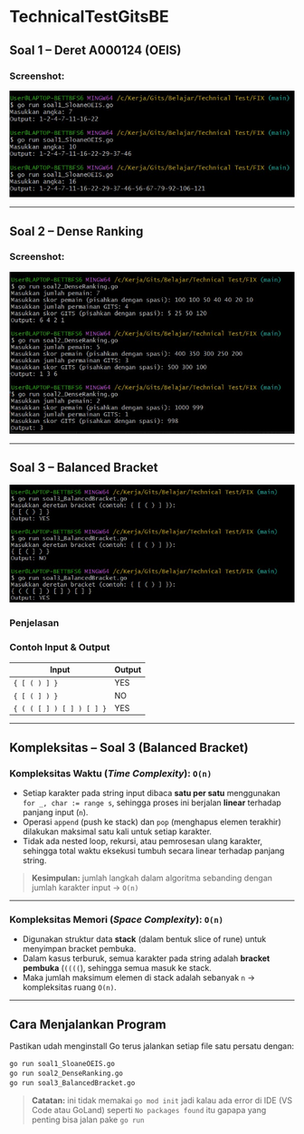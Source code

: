 # TechnicalTestGitsBE

## Soal 1 – Deret A000124 (OEIS)
### Screenshot:
![Soal 1](soal1_Output.jpg)

---

## Soal 2 – Dense Ranking
### Screenshot:
![Soal 2](soal2_Output.jpg)

---

## Soal 3 – Balanced Bracket
![Soal 3](soal3_Output.jpg)

### Penjelasan 

### Contoh Input & Output
| Input                     | Output |
|--------------------------|--------|
| `{ [ ( ) ] }`            | YES    |
| `{ [ ( ] ) }`            | NO     |
| `{ ( ( [ ] ) [ ] ) [ ] }`| YES    |

---

## Kompleksitas – Soal 3 (Balanced Bracket)

### Kompleksitas Waktu (_Time Complexity_): `O(n)`

- Setiap karakter pada string input dibaca **satu per satu** menggunakan `for _, char := range s`, sehingga proses ini berjalan **linear** terhadap panjang input (`n`).
- Operasi `append` (push ke stack) dan `pop` (menghapus elemen terakhir) dilakukan maksimal satu kali untuk setiap karakter.
- Tidak ada nested loop, rekursi, atau pemrosesan ulang karakter, sehingga total waktu eksekusi tumbuh secara linear terhadap panjang string.

> **Kesimpulan:** jumlah langkah dalam algoritma sebanding dengan jumlah karakter input → `O(n)`

---

### Kompleksitas Memori (_Space Complexity_): `O(n)`

- Digunakan struktur data **stack** (dalam bentuk slice of rune) untuk menyimpan bracket pembuka.
- Dalam kasus terburuk, semua karakter pada string adalah **bracket pembuka** (`((((`), sehingga semua masuk ke stack.
- Maka jumlah maksimum elemen di stack adalah sebanyak `n` → kompleksitas ruang `O(n)`.

---

##  Cara Menjalankan Program

Pastikan udah menginstall Go terus jalankan setiap file satu persatu dengan:

```bash
go run soal1_SloaneOEIS.go
go run soal2_DenseRanking.go
go run soal3_BalancedBracket.go
```
> **Catatan:** ini tidak memakai `go mod init` jadi kalau ada error di IDE (VS Code atau GoLand) seperti `No packages found` itu gapapa yang penting bisa jalan pake `go run`
